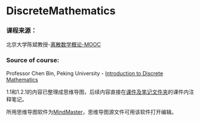 # DiscreteMathematics

### 课程来源：
北京大学陈斌教授-[离散数学概论-MOOC](https://www.icourse163.org/course/PKU-1002525004?tid=1206880225#/info) 

### Source of course:
Professor Chen Bin, Peking University - [Introduction to Discrete Mathematics](https://www.icourse163.org/course/PKU-1002525004?tid=1206880225#/info)

1.1和1.2.1的内容已整理成思维导图，后续内容直接在[课件及笔记文件夹]()的课件内注释笔记。

所用思维导图软件为[MindMaster](https://www.edrawsoft.cn/mindmaster/ad.html?channel=baidu)，思维导图源文件可用该软件打开编辑。